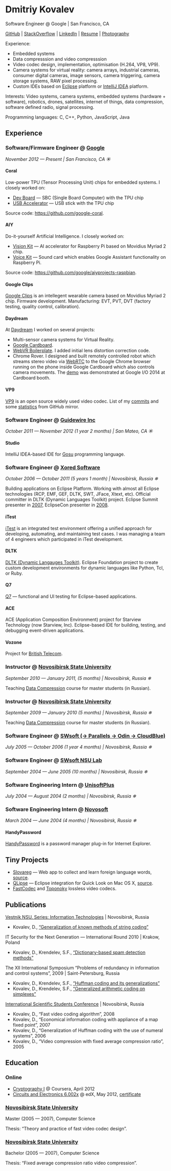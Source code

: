 # Dmitriy Kovalev

Software Engineer @ Google | San Francisco, CA

[GitHub](https://github.com/dmitriykovalev/) |
[StackOverflow](http://stackoverflow.com/users/530414/) |
[LinkedIn](https://www.linkedin.com/in/dkovalev) |
[Resume](https://github.com/dmitriykovalev/resume/blob/master/README.md) |
[Photography](https://500px.com/dmitriykovalev)

Experience: 
 * Embedded systems
 * Data compresssion and video compresssion
 * Video codec design, implementation, optimisation (H.264, VP8, VP9).
 * Camera systems for virtual reality: camera arrays, industrial cameras, consumer digital cameras, image sensors, camera triggering, camera storage systems, RAW pixel processing.
 * Custom IDEs based on [Eclipse](http://www.eclipse.org/) platform or [IntelliJ IDEA](https://plugins.jetbrains.com/) platform.

Interests: Video systems, camera systems, embedded systems (hardware + software), robotics, drones, satellites, internet of things, data compression, software defined radio, signal processing.

Programming languages: C, C++, Python, JavaScript, Java

## Experience

### Software/Firmware Engineer @ [Google](google.com)
*November 2012 — Present | San Francisco, CA ☀*

#### Coral
Low-power TPU (Tensor Processing Unit) chips for embedded systems. I closely worked on:

  * [Dev Board](https://coral.ai/products/dev-board) — SBC (Single Board Computer) with the TPU chip
  * [USB Accelerator](https://coral.ai/products/accelerator) — USB stick with the TPU chip
  
Source code: https://github.com/google-coral.

#### AIY
Do-it-yourself Artificial Intelligence. I closely worked on:

  * [Vision Kit](https://aiyprojects.withgoogle.com/vision) — AI accelerator for Raspberry Pi based on Movidius Myriad 2 chip.
  * [Voice Kit](https://aiyprojects.withgoogle.com/voice) — Sound card which enables Google Assistant functionality on Raspberry Pi.

Source code: https://github.com/google/aiyprojects-raspbian.

#### Google Clips
[Google Clips](https://en.wikipedia.org/wiki/Google_Clips) is an intellegent wearable camera based on Movidius Myriad 2 chip. Firmware development. Manufacturing: EVT, PVT, DVT (factory testing, quality control, calibration).

#### Daydream
At [Daydream](https://arvr.google.com/daydream/) I worked on several projects:
  * Multi-sensor camera systems for Virtual Reality.
  * [Google Cardboard](https://vr.google.com/cardboard/).
  * [WebVR Boilerplate](https://github.com/borismus/webvr-boilerplate). I added initial lens distortion correction code.
  * Chrome Rover. I designed and built remotely controlled robot which streams stereo video via [WebRTC](https://webrtc.org/) to the Google Chrome browser running on the phone inside Google Cardboard which also controls camera movements. The [demo](https://vimeo.com/99213039) was demonstrated at Google I/O 2014 at Cardboard booth.

#### VP9
[VP9](https://en.wikipedia.org/wiki/VP9) is an open source widely used video codec. List of my [commits](https://chromium-review.googlesource.com/#/q/owner:dkovalev%2540google.com+status:merged,n,z) and some [statistics](https://github.com/webmproject/libvpx/graphs/contributors) from GitHub mirror.

### Software Engineer @ [Guidewire Inc](http://www.guidewire.com/)
*October 2011 — November 2012 (1 year 2 months) | San Mateo, CA ☀*

#### Studio
IntelliJ IDEA-based IDE for [Gosu](https://gosu-lang.github.io/) programming language.

### Software Engineer @ [Xored Software](http://xored.com/)
*October 2006 — October 2011 (5 years 1 month) | Novosibirsk, Russia ❄*

Building applications on Eclipse Platform. Working with almost all Eclipse technologies (RCP, EMF, GEF, DLTK, SWT, JFace, Xtext, etc). Official committer in DLTK (Dynamic Languages Toolkit) project. Eclipse Summit presenter in [2007](https://www.eclipsecon.org/summiteurope2007/indexf316.html?page=presenters/), EclipseCon presenter in [2008](https://www.eclipsecon.org/2008/indexeb69.html?page=sub/&id=270).

#### iTest
[iTest](https://www.spirent.com/Products/iTest) is an integrated test environment offering a unified approach for developing, automating, and maintaining test cases. I was managing a team of 4 engineers which participated in iTest development.  

#### DLTK
[DLTK (Dynamic Langauges Toolkit)](https://eclipse.org/dltk/). Eclipse Foundation project to create custom development environments for dynamic languages like Python, Tcl, or Ruby.

#### Q7
[Q7](http://q7.xored.com/) — functional and UI testing for Eclipse-based applications.

#### ACE 
ACE (Application Composition Environment) project for Starview Technology (now Starview, Inc). Eclipse-based IDE for building, testing, and debugging event-driven applications.

#### Vozone
Project for [British Telecom](https://www.bt.com/).

### Instructor @ [Novosibirsk State University](https://english.nsu.ru/)
*September 2010 — January 2011,  (5 months) | Novosibirsk, Russia ❄*

Teaching [Data Compression](http://nsu.videosoft.org/) course for master students (in Russian).

### Instructor @ [Novosibirsk State University](https://english.nsu.ru/)
*September 2009 — January 2010 (5 months) | Novosibirsk, Russia ❄*

Teaching [Data Compression](http://nsu.videosoft.org/) course for master students (in Russian).

### Software Engineer @ [SWsoft (→ Parallels → Odin → CloudBlue)](http://www.odin.com/)
*July 2005 — October 2006 (1 year 4 months) | Novosibirsk, Russia ❄*

### Software Engineer @ [SWsoft NSU Lab](http://swsoft.nsu.ru/)
*September 2004 — June 2005 (10 months) | Novosibirsk, Russia ❄*

### Software Engineering Intern @ [UnisoftPlus](http://www.unisoftplus.com/)
*July 2004 — August 2004 (2 months) | Novosibirsk, Russia ❄*

### Software Engineering Intern @ [Novosoft](http://www.novosoft.net/)
*March 2004 — June 2004 (4 months) | Novosibirsk, Russia ❄*

#### HandyPassword
[HandyPassword](http://www.handypassword.com/) is a password manager plug-in for Internet Explorer.

## Tiny Projects

* [Slovareg](http://slovareg.com/) — Web app to collect and learn foreign language words, [source](https://github.com/dmitriykovalev/slovareg).
* [QLipse](https://marketplace.eclipse.org/content/qlipse) — Eclipse integration for Quick Look on Mac OS X, [source](https://github.com/dmitriykovalev/qlipse).
* [FastCodec](http://videosoft.org/codecs/fastcodec) and [Toponoky](http://videosoft.org/codecs/toponoky) lossless video codecs.

## Publications

[Vestnik NSU. Series: Information Technologies](https://journals.nsu.ru/en/jit/) | Novosibirsk, Russia

* Kovalev, D., [“Generalization of known methods of string coding”](https://nsu.ru/xmlui/bitstream/handle/nsu/300/01.pdf)

IT Security for the Next Generation — International Round 2010 | Krakow, Poland

* Kovalev, D., Krendelev, S.F., [“Dictionary-based spam detection methods”](http://www.ict.edu.ru/ft/006246/student_conference_thesis_2010.pdf)

The XII International Symposium “Problems of redundancy in information and control systems”, 2009 | Saint-Petersburg, Russia

* Kovalev, D., Krendelev, S.F., [“Huffman coding and its generalizations”](http://iitp.ru/upload/publications/2837/XIIproceedings.pdf)
* Kovalev, D., Krendelev, S.F., [“Generalized arithmetic coding on simplexes”](http://iitp.ru/upload/publications/2837/XIIproceedings.pdf)

[International Scientific Students Conference](https://issc.nsu.ru/) | Novosibirsk, Russia

* Kovalev, D., “Fast video coding algorithm”, 2008
* Kovalev, D., “Economical information coding with appliance of a map fixed point”, 2007
* Kovalev, D., “Generalization of Huffman coding with the use of numeral systems”, 2006
* Kovalev, D., “Video compression with fixed average compression ratio”, 2005

## Education

### Online

* [Cryptography I](https://www.coursera.org/learn/crypto) @ Coursera, April 2012
* [Circuits and Electronics 6.002x](https://6002x.mitx.mit.edu/) @ edX, May 2012, [certificate](https://verify.edxonline.org/cert/5cc11e4740d64312b650bdf5a124aa1b/)

### [Novosibirsk State University](https://english.nsu.ru/)
Master (2005 — 2007), Computer Science

Thesis: “Theory and practice of fast video codec design”.

### [Novosibirsk State University](https://english.nsu.ru/)
Bachelor (2005 — 2007), Computer Science

Thesis: “Fixed average compression ratio video compression”.
